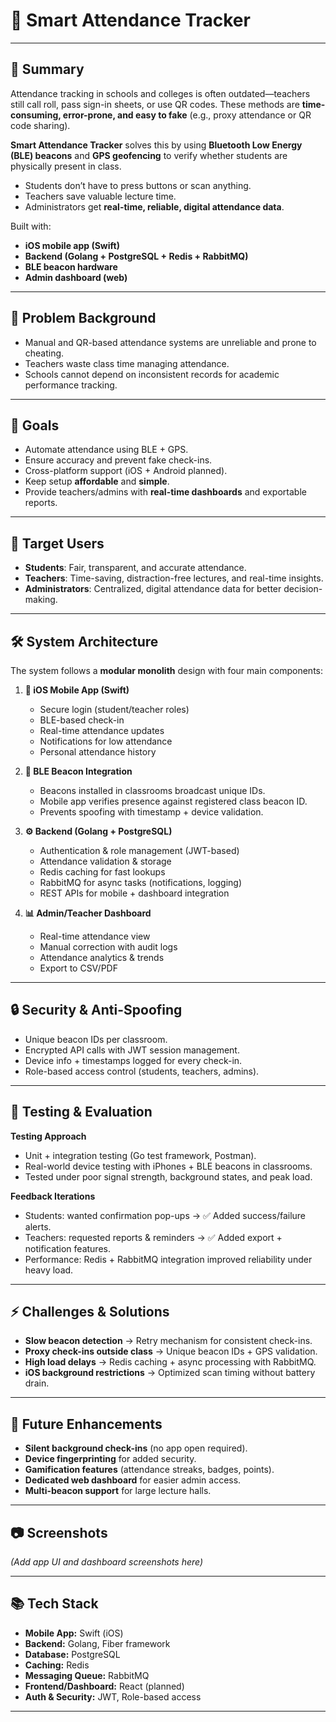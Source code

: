 # 📱 Smart Attendance Tracker

---

## 📌 Summary
Attendance tracking in schools and colleges is often outdated—teachers still call roll, pass sign-in sheets, or use QR codes. These methods are **time-consuming, error-prone, and easy to fake** (e.g., proxy attendance or QR code sharing).  

**Smart Attendance Tracker** solves this by using **Bluetooth Low Energy (BLE) beacons** and **GPS geofencing** to verify whether students are physically present in class.  
- Students don’t have to press buttons or scan anything.  
- Teachers save valuable lecture time.  
- Administrators get **real-time, reliable, digital attendance data**.  

Built with:  
- **iOS mobile app (Swift)**  
- **Backend (Golang + PostgreSQL + Redis + RabbitMQ)**  
- **BLE beacon hardware**  
- **Admin dashboard (web)**  

---

## 🎯 Problem Background
- Manual and QR-based attendance systems are unreliable and prone to cheating.  
- Teachers waste class time managing attendance.  
- Schools cannot depend on inconsistent records for academic performance tracking.  

---

## 🚀 Goals
- Automate attendance using BLE + GPS.  
- Ensure accuracy and prevent fake check-ins.  
- Cross-platform support (iOS + Android planned).  
- Keep setup **affordable** and **simple**.  
- Provide teachers/admins with **real-time dashboards** and exportable reports.  

---

## 👥 Target Users
- **Students**: Fair, transparent, and accurate attendance.  
- **Teachers**: Time-saving, distraction-free lectures, and real-time insights.  
- **Administrators**: Centralized, digital attendance data for better decision-making.  

---

## 🛠️ System Architecture
The system follows a **modular monolith** design with four main components:  

1. **📱 iOS Mobile App (Swift)**  
   - Secure login (student/teacher roles)  
   - BLE-based check-in  
   - Real-time attendance updates  
   - Notifications for low attendance  
   - Personal attendance history  

2. **📡 BLE Beacon Integration**  
   - Beacons installed in classrooms broadcast unique IDs.  
   - Mobile app verifies presence against registered class beacon ID.  
   - Prevents spoofing with timestamp + device validation.  

3. **⚙️ Backend (Golang + PostgreSQL)**  
   - Authentication & role management (JWT-based)  
   - Attendance validation & storage  
   - Redis caching for fast lookups  
   - RabbitMQ for async tasks (notifications, logging)  
   - REST APIs for mobile + dashboard integration  

4. **📊 Admin/Teacher Dashboard**  
   - Real-time attendance view  
   - Manual correction with audit logs  
   - Attendance analytics & trends  
   - Export to CSV/PDF  

---

## 🔒 Security & Anti-Spoofing
- Unique beacon IDs per classroom.  
- Encrypted API calls with JWT session management.  
- Device info + timestamps logged for every check-in.  
- Role-based access control (students, teachers, admins).  

---

## 🧪 Testing & Evaluation
**Testing Approach**  
- Unit + integration testing (Go test framework, Postman).  
- Real-world device testing with iPhones + BLE beacons in classrooms.  
- Tested under poor signal strength, background states, and peak load.  

**Feedback Iterations**  
- Students: wanted confirmation pop-ups → ✅ Added success/failure alerts.  
- Teachers: requested reports & reminders → ✅ Added export + notification features.  
- Performance: Redis + RabbitMQ integration improved reliability under heavy load.  

---

## ⚡ Challenges & Solutions
- **Slow beacon detection** → Retry mechanism for consistent check-ins.  
- **Proxy check-ins outside class** → Unique beacon IDs + GPS validation.  
- **High load delays** → Redis caching + async processing with RabbitMQ.  
- **iOS background restrictions** → Optimized scan timing without battery drain.  

---

## 🔮 Future Enhancements
- **Silent background check-ins** (no app open required).  
- **Device fingerprinting** for added security.  
- **Gamification features** (attendance streaks, badges, points).  
- **Dedicated web dashboard** for easier admin access.  
- **Multi-beacon support** for large lecture halls.  

---

## 📷 Screenshots
*(Add app UI and dashboard screenshots here)*  

---

## 📚 Tech Stack
- **Mobile App:** Swift (iOS)  
- **Backend:** Golang, Fiber framework  
- **Database:** PostgreSQL  
- **Caching:** Redis  
- **Messaging Queue:** RabbitMQ  
- **Frontend/Dashboard:** React (planned)  
- **Auth & Security:** JWT, Role-based access  

---
